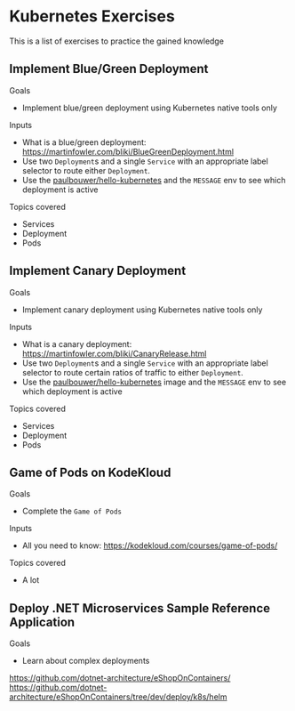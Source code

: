 # Kubernetes Exercises

This is a list of exercises to practice the gained knowledge

## Implement Blue/Green Deployment 

Goals
* Implement blue/green deployment using Kubernetes native tools only

Inputs
* What is a blue/green deployment: https://martinfowler.com/bliki/BlueGreenDeployment.html
* Use two `Deployment`s and a single `Service` with an appropriate label selector to route either `Deployment`.
* Use the [paulbouwer/hello-kubernetes](https://hub.docker.com/r/paulbouwer/hello-kubernetes/) and the `MESSAGE` env to see which deployment is active

Topics covered
* Services
* Deployment
* Pods

## Implement Canary Deployment

Goals
* Implement canary deployment using Kubernetes native tools only

Inputs
* What is a canary deployment: https://martinfowler.com/bliki/CanaryRelease.html
* Use two `Deployment`s and a single `Service` with an appropriate label selector to route certain ratios of traffic to either `Deployment`.
* Use the [paulbouwer/hello-kubernetes](https://hub.docker.com/r/paulbouwer/hello-kubernetes/) image and the `MESSAGE` env to see which deployment is active

Topics covered
* Services
* Deployment
* Pods

## Game of Pods on KodeKloud

Goals
* Complete the `Game of Pods`

Inputs
* All you need to know: https://kodekloud.com/courses/game-of-pods/

Topics covered
* A lot

## Deploy .NET Microservices Sample Reference Application

Goals
* Learn about complex deployments

https://github.com/dotnet-architecture/eShopOnContainers/
https://github.com/dotnet-architecture/eShopOnContainers/tree/dev/deploy/k8s/helm
